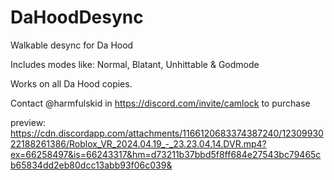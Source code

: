 # DaHoodDesync
Walkable desync for Da Hood

Includes modes like: Normal, Blatant, Unhittable & Godmode

Works on all Da Hood copies.

Contact @harmfulskid in https://discord.com/invite/camlock to purchase

preview: https://cdn.discordapp.com/attachments/1166120683374387240/1230993022188261386/Roblox_VR_2024.04.19_-_23.23.04.14.DVR.mp4?ex=66258497&is=66243317&hm=d73211b37bbd5f8ff684e27543bc79465cb65834dd2eb80dcc13abb93f06c039&
